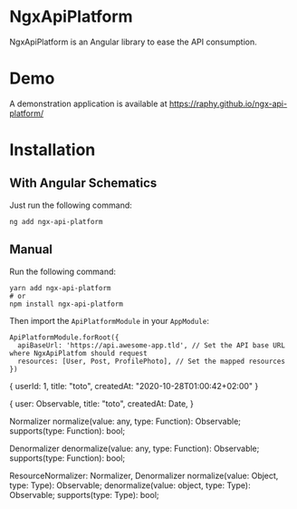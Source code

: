 # NgxApiPlatform
NgxApiPlatform is an Angular library to ease the API consumption.

# Demo
A demonstration application is available at https://raphy.github.io/ngx-api-platform/

# Installation

## With Angular Schematics
Just run the following command:

```
ng add ngx-api-platform
```

## Manual
Run the following command:
```
yarn add ngx-api-platform
# or
npm install ngx-api-platform
```

Then import the `ApiPlatformModule` in your `AppModule`:

```
ApiPlatformModule.forRoot({
  apiBaseUrl: 'https://api.awesome-app.tld', // Set the API base URL where NgxApiPlatfom should request
  resources: [User, Post, ProfilePhoto], // Set the mapped resources
})
```

{
    userId: 1,
    title: "toto",
    createdAt: "2020-10-28T01:00:42+02:00"
}

{
    user: Observable<User>,
    title: "toto",
    createdAt: Date,
}

Normalizer
    normalize(value: any, type: Function): Observable<any>;
    supports(type: Function): bool;
    
Denormalizer
    denormalize(value: any, type: Function): Observable<any>;
    supports(type: Function): bool;

ResourceNormalizer: Normalizer, Denormalizer
    normalize(value: Object, type: Type<any>): Observable<object>;
    denormalize(value: object, type: Type<any>): Observable<Object>;
    supports(type: Type<any>): bool;

